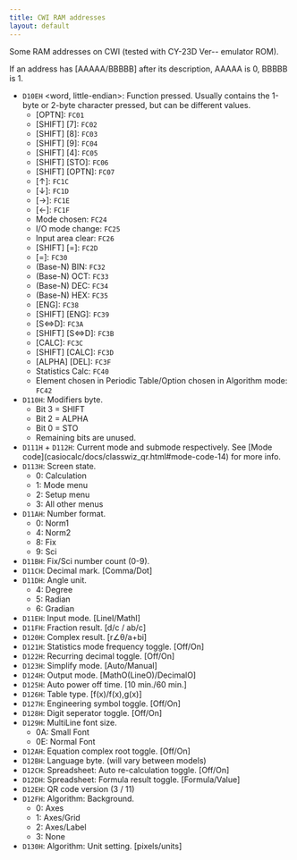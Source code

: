 ```yaml
---
title: CWI RAM addresses
layout: default
---
```


Some RAM addresses on CWI (tested with CY-23D Ver-- emulator ROM).

If an address has \[AAAAA/BBBBB] after its description, AAAAA is 0, BBBBB is 1.

- `D10EH` <word, little-endian>: Function pressed. Usually contains the 1-byte or 2-byte character pressed, but can be different values.
  - \[OPTN]: `FC01`
  - \[SHIFT] \[7]: `FC02`
  - \[SHIFT] \[8]: `FC03`
  - \[SHIFT] \[9]: `FC04`
  - \[SHIFT] \[4]: `FC05`
  - \[SHIFT] \[STO]: `FC06`
  - \[SHIFT] \[OPTN]: `FC07`
  - \[↑]: `FC1C`
  - \[↓]: `FC1D`
  - \[→]: `FC1E`
  - \[←]: `FC1F`
  - Mode chosen: `FC24`
  - I/O mode change: `FC25`
  - Input area clear: `FC26`
  - \[SHIFT] \[=]: `FC2D`
  - \[=]: `FC30`
  - (Base-N) BIN: `FC32`
  - (Base-N) OCT: `FC33`
  - (Base-N) DEC: `FC34`
  - (Base-N) HEX: `FC35`
  - \[ENG]: `FC38`
  - \[SHIFT] \[ENG]: `FC39`
  - \[S⇔D]: `FC3A`
  - \[SHIFT] \[S⇔D]: `FC3B`
  - \[CALC]: `FC3C`
  - \[SHIFT] \[CALC]: `FC3D`
  - \[ALPHA] \[DEL]: `FC3F`
  - Statistics Calc: `FC40`
  - Element chosen in Periodic Table/Option chosen in Algorithm mode: `FC42`
- `D110H`: Modifiers byte.
  - Bit 3 = SHIFT
  - Bit 2 = ALPHA
  - Bit 0 = STO
  - Remaining bits are unused.
- `D111H` + `D112H`: Current mode and submode respectively. See \[Mode code](casiocalc/docs/classwiz_qr.html#mode-code-14) for more info.
- `D113H`: Screen state.
  - 0: Calculation
  - 1: Mode menu
  - 2: Setup menu
  - 3: All other menus
- `D11AH`: Number format.
  - 0: Norm1
  - 4: Norm2
  - 8: Fix
  - 9: Sci
- `D11BH`: Fix/Sci number count (0-9).
- `D11CH`: Decimal mark. \[Comma/Dot]
- `D11DH`: Angle unit.
  - 4: Degree
  - 5: Radian
  - 6: Gradian
- `D11EH`: Input mode. \[LineI/MathI]
- `D11FH`: Fraction result. \[d/c / ab/c]
- `D120H`: Complex result. \[r∠θ/a+bi]
- `D121H`: Statistics mode frequency toggle. \[Off/On]
- `D122H`: Recurring decimal toggle. \[Off/On]
- `D123H`: Simplify mode. \[Auto/Manual]
- `D124H`: Output mode. \[MathO(LineO)/DecimalO]
- `D125H`: Auto power off time. \[10 min./60 min.]
- `D126H`: Table type. \[f(x)/f(x),g(x)]
- `D127H`: Engineering symbol toggle. \[Off/On]
- `D128H`: Digit seperator toggle. \[Off/On]
- `D129H`: MultiLine font size.
  - 0A: Small Font
  - 0E: Normal Font
- `D12AH`: Equation complex root toggle. \[Off/On]
- `D12BH`: Language byte. (will vary between models)
- `D12CH`: Spreadsheet: Auto re-calculation toggle. \[Off/On]
- `D12DH`: Spreadsheet: Formula result toggle. \[Formula/Value]
- `D12EH`: QR code version (3 / 11)
- `D12FH`: Algorithm: Background.
  - 0: Axes
  - 1: Axes/Grid
  - 2: Axes/Label
  - 3: None
- `D130H`: Algorithm: Unit setting. \[pixels/units]
